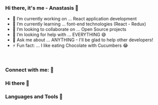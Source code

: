 ### Hi there, it's me - Anastasis 👋

- 🔭 I’m currently working on ... React application development
- 🌱 I’m currently learning ... font-end technologies (React - Redux)
- 👯 I’m looking to collaborate on ... Open Source projects 
- 🤔 I’m looking for help with ... EVERYTHING 😅
- 💬 Ask me about ... ANYTHING - I'll be glad to help other developers!
- ⚡ Fun fact: ... I like eating Chocolate with Cucumbers 😂

</br>

### Connect with me: 👋

### Hi there 👋
### Languages and Tools 👋
